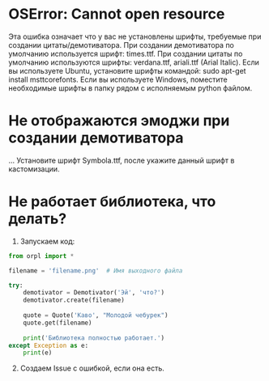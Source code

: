 # OSError: Cannot open resource
Эта ошибка означает что у вас не установлены шрифты, требуемые при создании цитаты/демотиватора.
При создании демотиватора по умолчанию используется шрифт: times.ttf.
При создании цитаты по умолчанию используются шрифты: verdana.ttf, ariali.ttf (Arial Italic).
Если вы используете Ubuntu, установите шрифты командой: sudo apt-get install msttcorefonts.
Если вы используете Windows, поместите необходимые шрифты в папку рядом с исполняемым python файлом.

# Не отображаются эмоджи при создании демотиватора
... Установите шрифт Symbola.ttf, после укажите данный шрифт в кастомизации.

# Не работает библиотека, что делать?
1. Запускаем код:
```python
from orpl import *

filename = 'filename.png'  # Имя выходного файла

try:
    demotivator = Demotivator('Эй', 'что?')
    demotivator.create(filename)
    
    quote = Quote('Каво', "Молодой чебурек")
    quote.get(filename)
    
    print('Библиотека полностью работает.')
except Exception as e:
    print(e)
```
2. Создаем Issue с ошибкой, если она есть.
